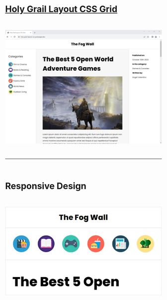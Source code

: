# [Holy Grail Layout CSS Grid](https://holy-grail-layout-css-grid.pages.dev)

<br>

![webpage screenshot](images/webpage-screenshot.jpg)

<br>

---

<br>

# Responsive Design

<br>

![webpage screenshot](images/webpage-screenshot2.jpg)
